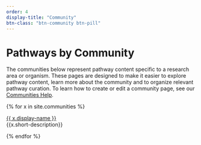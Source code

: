 ```yaml
---
order: 4
display-title: "Community"
btn-class: "btn-community btn-pill"
---
```


<h1>Pathways by Community</h1>
<p>The communities below represent pathway content specific to a research area or organism. These pages are designed to make it easier to explore pathway content, learn more about the community and to organize relevant pathway curation. To learn how to create or edit a community page, see our <a href="https://new.wikipathways.org/help_communities.html">Communities Help</a>.</p>
{% for x in site.communities %}
  <p><a class="btn btn-sm btn-pill btn-community" href="{{ x.url }}">{{ x.display-name }}</a>
<br />{{x.short-description}}</p> 
{% endfor %}

